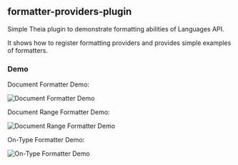 ## formatter-providers-plugin

Simple Theia plugin to demonstrate formatting abilities of Languages API.

It shows how to register formatting providers and provides simple examples of formatters.

### Demo

Document Formatter Demo:

![Document Formatter Demo](https://user-images.githubusercontent.com/16220722/46407724-8b005f00-c718-11e8-822b-32b7b5285b7b.gif)

Document Range Formatter Demo:

![Document Range Formatter Demo](https://user-images.githubusercontent.com/16220722/46408488-fba87b00-c71a-11e8-8b37-41e50a483aed.gif)

On-Type Formatter Demo:

![On-Type Formatter Demo](https://user-images.githubusercontent.com/16220722/46408579-35798180-c71b-11e8-907f-dae48e062158.gif)
